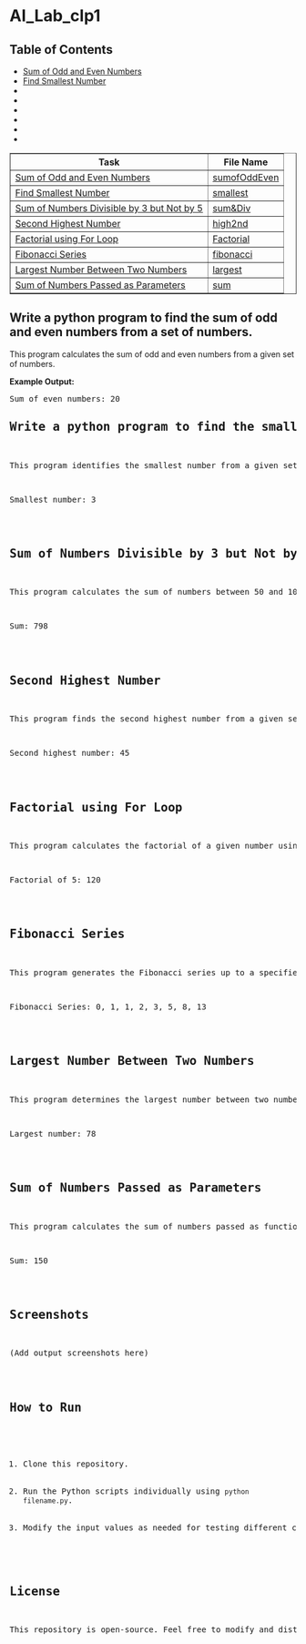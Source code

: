 <h1 style="text-align=center"> AI_Lab_clp1 </h1>
<h2>Table of Contents</h2>
<ul>
    <li><a href="#odd-even">Sum of Odd and Even Numbers</a></li>
    <li><a href="#smallest-number">Find Smallest Number</a></li>
    <li></li>
    <li></li>
    <li></li>
    <li></li>
    <li></li>
    <li></li>
</ul>
    <table border="1" align="center">
        <tr>
            <th>Task</th>
            <th>File Name</th>
        </tr>
        <tr>
            <td><a href="#odd-even">Sum of Odd and Even Numbers</a></td>
            <td><a href="sumofOddEven.py">sumofOddEven</a></td>
        </tr>
        <tr>
            <td><a href="#smallest-number">Find Smallest Number</a></td>
            <td><a href="smallest.py">smallest</a></td>
        </tr>
        <tr>
            <td><a href="#sum-divisible">Sum of Numbers Divisible by 3 but Not by 5</a></td>
            <td><a href="sum&Div.py">sum&Div</a></td>
        </tr>
        <tr>
            <td><a href="#second-highest">Second Highest Number</a></td>
            <td><a href="high2nd.py">high2nd</a></td>
        </tr>
        <tr>
            <td><a href="#factorial">Factorial using For Loop</a></td>
            <td><a href="factorial.py">Factorial</a></td>
        </tr>
        <tr>
            <td><a href="#fibonacci">Fibonacci Series</a></td>
            <td><a href="fibonacci.py">fibonacci</a></td>
        </tr>
        <tr>
            <td><a href="#largest-number">Largest Number Between Two Numbers</a></td>
            <td><a href="largest.py">largest</a></td>
        </tr>
        <tr>
            <td><a href="#sum-parameters">Sum of Numbers Passed as Parameters</a></td>
            <td><a href="sum.py">sum</a></td>
        </tr>
    </table>
<h2 id="odd-even">Write a python program to find the sum of odd and even numbers from a set of numbers.</h2>
<p>This program calculates the sum of odd and even numbers from a given set of numbers.</p>
<p><strong>Example Output:</strong></p>
<pre>Sum of even numbers: 20
<h2 id="smallest-number">Write a python program to find the smallest number from a set of numbers.</h2>
<p>This program identifies the smallest number from a given set of numbers.</p>
<pre>Smallest number: 3</pre>

<h2 id="sum-divisible">Sum of Numbers Divisible by 3 but Not by 5</h2>
<p>This program calculates the sum of numbers between 50 and 100 that are divisible by 3 but not by 5.</p>
<pre>Sum: 798</pre>

<h2 id="second-highest">Second Highest Number</h2>
<p>This program finds the second highest number from a given set of numbers.</p>
<pre>Second highest number: 45</pre>

<h2 id="factorial">Factorial using For Loop</h2>
<p>This program calculates the factorial of a given number using a for loop.</p>
<pre>Factorial of 5: 120</pre>

<h2 id="fibonacci">Fibonacci Series</h2>
<p>This program generates the Fibonacci series up to a specified number of terms.</p>
<pre>Fibonacci Series: 0, 1, 1, 2, 3, 5, 8, 13</pre>

<h2 id="largest-number">Largest Number Between Two Numbers</h2>
<p>This program determines the largest number between two numbers using a function.</p>
<pre>Largest number: 78</pre>

<h2 id="sum-parameters">Sum of Numbers Passed as Parameters</h2>
<p>This program calculates the sum of numbers passed as function parameters.</p>
<pre>Sum: 150</pre>

<h2>Screenshots</h2>
<p>(Add output screenshots here)</p>

<h2>How to Run</h2>
<ol>
    <li>Clone this repository.</li>
    <li>Run the Python scripts individually using <code>python filename.py</code>.</li>
    <li>Modify the input values as needed for testing different cases.</li>
</ol>

<h2>License</h2>
<p>This repository is open-source. Feel free to modify and distribute.</p>
